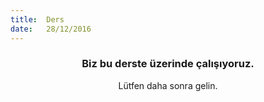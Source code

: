 ```yaml
---
title:  Ders
date:   28/12/2016
---
```


### <center>Biz bu derste üzerinde çalışıyoruz.</center>
<center>Lütfen daha sonra gelin.</center>